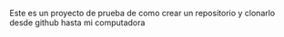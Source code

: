 Este es un proyecto de prueba de como crear un repositorio y clonarlo desde github hasta mi computadora

